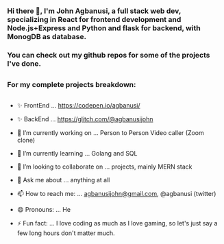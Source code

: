 ### Hi there 👋, I'm John Agbanusi, a full stack web dev, specializing in React for frontend development and Node.js+Express and Python and flask for backend, with MonogDB as database.

### You can check out my github repos for some of the projects I've done.
##
### For my complete projects breakdown:
##
- ✨ FrontEnd ... https://codepen.io/agbanusi/
- ✨ BackEnd ... https://glitch.com/@agbanusijohn

- 🔭 I’m currently working on ... Person to Person Video caller (Zoom clone)
- 🌱 I’m currently learning ... Golang and SQL
- 👯 I’m looking to collaborate on ... projects, mainly MERN stack
- 💬 Ask me about ... anything at all
- 📫 How to reach me: ... agbanusijohn@gmail.com, @agbanusi (twitter)
- 😄 Pronouns: ... He
- ⚡ Fun fact: ... I love coding as much as I love gaming, so let's just say a few long hours don't matter much.
